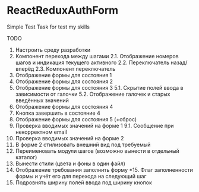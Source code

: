 # ReactReduxAuthForm
Simple Test Task for test my skills

TODO

1. Настроить среду разработки
2. Компонент перехода между шагами
	2.1. Отображение номеров шагов и индикация текущего активного
	2.2. Переключатель назад/вперёд
	2.3. Компонент переключатель
3. Отображение формы для состояния 1
4. Отображение формы для состояния 2
5. Отображение формы для состояния 3
	5.1. Скрытие полей ввода в зависимости от галочки
	5.2. Отображение галочек и старых введённых значений
6. Отображение формы для состояния 4
7. Кнопка завершить в состояние 4
8. Отображение формы для состояния 5 (+сброс)
9. Проверка вводимых значений на форме 1
	9.1. Сообщение при некорректном email
10. Проверка вводимых значений на форме 2
11. В форме 2 стилизовать внешний вид под требуемый
12. Переименовать модули шагов (возможно вынести в отдельный каталог)
13. Вынести стили (цвета и фоны в один файл)
14. Отображение требования заполнить форму
*15. Флаг заполненности формы и учёт его для перехода на следующий шаг
16. Подровнять ширину полей ввода под ширину кнопок